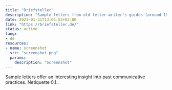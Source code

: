 ```yaml
---
title: "Briefsteller"
description: "Sample letters from old letter-writer's guides (around 1900)"
date: 2021-01-31T13:04:53+02:00
link: "https://briefsteller.de/"
status: active
lang:
- de
resources:
- name: screenshot
  src: "screenshot.png"
  params:
    description: "Screenshot"
---
```

Sample letters offer an interesting insight into past communicative practices.
Netiquette 0.1..
